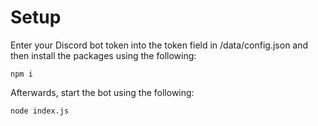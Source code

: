 # Setup

Enter your Discord bot token into the token field in /data/config.json and then install the packages using the following:
```
npm i
```

Afterwards, start the bot using the following:
```
node index.js
```
